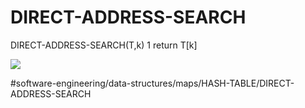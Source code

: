 # DIRECT-ADDRESS-SEARCH

DIRECT-ADDRESS-SEARCH(T,k)
1 return T[k]

![](DIRECT-ADDRESS-SEARCH/EAE52954-A716-48A5-9AA0-6457BD9E26F1.png)

#software-engineering/data-structures/maps/HASH-TABLE/DIRECT-ADDRESS-SEARCH
